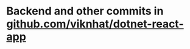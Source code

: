 # Backend and other commits in [github.com/viknhat/dotnet-react-app](https://github.com/viknhat/dotnet-react-app)
